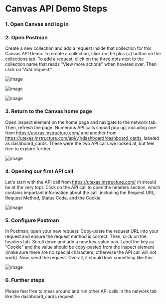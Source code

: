 # Canvas API Demo Steps

### 1. Open Canvas and log in
### 2. Open Postman
Create a new collection and add a request inside that collection for this Canvas API Demo. To create a collection, click on the plus (+) button on the collections tab. To add a request, click on the three dots next to the collection name that reads "View more actions" when hovered over. Then click on "Add request."

![image](https://github.com/user-attachments/assets/6f900503-dfc5-4f39-b4a3-93ef82ecfa33)

![image](https://github.com/user-attachments/assets/99b27e7f-48db-448c-8d3f-fb5e05b02bd9)

![image](https://github.com/user-attachments/assets/85efb59c-96c9-4bdf-833b-24b77b7a06c1)

### 3. Return to the Canvas home page
Open inspect element on the home page and navigate to the network tab. Then, refresh the page. Numerous API calls should pop up, including one from https://utexas.instructure.com/ and another from https://utexas.instructure.com/api/v1/dashboard/dashboard_cards, labeled as dashboard_cards. These were the two API calls we looked at, but feel free to explore further.

![image](https://github.com/user-attachments/assets/08050d8b-ebce-432c-aa8e-5c7232e99831)

### 4. Opening our first API call
Let's start with the API call from https://utexas.instructure.com/ (it should be at the very top). Click on the API call to open the headers section, which contains important information about the call, including the Request URL, Request Method, Status Code, and the Cookie.

![image](https://github.com/user-attachments/assets/d7eca29e-94c4-4d78-8214-e80bdedc767e)

### 5. Configure Postman
In Postman, open your new request. Copy-paste the request URL into your request and ensure the request method is correct. Then, click on the headers tab. Scroll down and add a new key-value pair. Label the key as "Cookie" and the value should be copy-pasted from the inspect element (make sure there are no special characters, otherwise the API call will not work). Now, send the request. Overall, it should look something like this: 

![image](https://github.com/user-attachments/assets/ff6afa2d-64f1-4bf0-91d4-bb70adb22164)

### 6. Further steps
Please feel free to mess around and run other API calls in the network tab like the dashboard_cards request.

